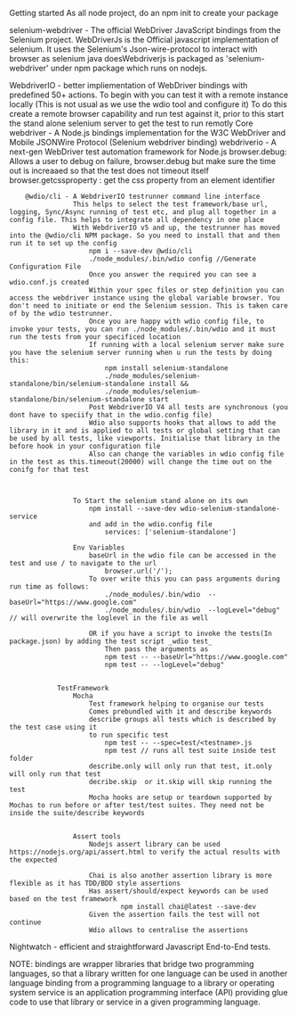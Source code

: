 

Getting started
    As all node project, do an npm init to create your package


selenium-webdriver - The official WebDriver JavaScript bindings from the Selenium project.
    WebDriverJs is the Official javascript implementation of selenium. It uses the Selenium's Json-wire-protocol to interact with browser as selenium java doesWebdriverjs is packaged as 'selenium-webdriver' under npm package which runs on nodejs.

WebdriverIO - better impliementation of WebDriver bindings with predefined 50+ actions.
    To begin with you can test it with a remote instance locally (This is not usual as we use the wdio tool and configure it)
    To do this create a remote browser capability and run test against it, prior to this start the stand alone selenium server to get the test to run remotly
    Core
        webdriver - A Node.js bindings implementation for the W3C WebDriver and Mobile JSONWire Protocol (Selenium webdriver binding)
        webdriverio - A next-gen WebDriver test automation framework for Node.js
                    browser.debug: Allows a user to debug on failure, browser.debug but make sure the time out is increaaed so that the test does not timeout itself
                    browser.getcssproperty : get the css property from an element identifier


        @wdio/cli - A WebdriverIO testrunner command line interface
                    This helps to select the test framework/base url, logging, Sync/Async running of test etc, and plug all together in a config file. This helps to integrate all dependency in one place
                    With WebdriverIO v5 and up, the testrunner has moved into the @wdio/cli NPM package. So you need to install that and then run it to set up the config
                        npm i --save-dev @wdio/cli 
                        ./node_modules/.bin/wdio config //Generate Configuration File
                        Once you answer the required you can see a wdio.conf.js created
                        Within your spec files or step definition you can access the webdriver instance using the global variable browser. You don't need to initiate or end the Selenium session. This is taken care of by the wdio testrunner.
                        Once you are happy with wdio config file, to invoke your tests, you can run ./node_modules/.bin/wdio and it must run the tests from your specificed location
                        If running with a local selenium server make sure you have the selenium server running when u run the tests by doing this:
                            npm install selenium-standalone
                            ./node_modules/selenium-standalone/bin/selenium-standalone install &&
                            ./node_modules/selenium-standalone/bin/selenium-standalone start
                        Post WebdriverIO V4 all tests are synchronous (you dont have to speciify that in the wdio.config file)
                        Wdio also supports hooks that allows to add the library in it and is applied to all tests or global setting that can be used by all tests, like viewports. Initialise that library in the before hook in your configuration file
                        Also can change the variables in wdio config file in the test as this.timeout(20000) will change the time out on the conifg for that test



                    To Start the selenium stand alone on its own
                        npm install --save-dev wdio-selenium-standalone-service
                        and add in the wdio.config file
                            services: ['selenium-standalone']

                    Env Variables
                        baseUrl in the wdio file can be accessed in the test and use / to navigate to the url
                            browser.url('/');
                        To over write this you can pass arguments during run time as follows:
                            ./node_modules/.bin/wdio  --baseUrl="https://www.google.com"
                            ./node_modules/.bin/wdio  --logLevel="debug" // will overwrite the loglevel in the file as well

                        OR if you have a script to invoke the tests(In package.json) by adding the test script _wdio test_
                            Then pass the arguments as
                            npm test -- --baseUrl="https://www.google.com"
                            npm test -- --logLevel="debug"


                TestFramework
                    Mocha
                        Test framework helping to organise our tests
                        Comes prebundled with it and describe keywords
                        describe groups all tests which is described by the test case using it
                        to run specific test
                            npm test -- --spec=test/<testname>.js
                            npm test // runs all test suite inside test folder
                        describe.only will only run that test, it.only will only run that test
                        decribe.skip  or it.skip will skip running the test
                        Mocha hooks are setup or teardown supported by Mochas to run before or after test/test suites. They need not be inside the suite/describe keywords


                    Assert tools
                        Nodejs assert library can be used https://nodejs.org/api/assert.html to verify the actual results with the expected

                        Chai is also another assertion library is more flexible as it has TDD/BDD style assertions
                        Has assert/should/expect keywords can be used based on the test framework 
                                npm install chai@latest --save-dev
                        Given the assertion fails the test will not continue
                        Wdio allows to centralise the assertions







Nightwatch - efficient and straightforward Javascript End-to-End tests.

NOTE: bindings are wrapper libraries that bridge two programming languages, so that a library written for one language can be used in another language
 binding from a programming language to a library or operating system service is an application programming interface (API) providing glue code to use that library or service in a given programming language.

